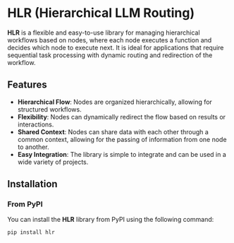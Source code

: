 # HLR (Hierarchical LLM Routing)

**HLR** is a flexible and easy-to-use library for managing hierarchical workflows based on nodes, where each node executes a function and decides which node to execute next. It is ideal for applications that require sequential task processing with dynamic routing and redirection of the workflow.

## Features

- **Hierarchical Flow**: Nodes are organized hierarchically, allowing for structured workflows.
- **Flexibility**: Nodes can dynamically redirect the flow based on results or interactions.
- **Shared Context**: Nodes can share data with each other through a common context, allowing for the passing of information from one node to another.
- **Easy Integration**: The library is simple to integrate and can be used in a wide variety of projects.

## Installation

### From PyPI

You can install the **HLR** library from PyPI using the following command:

```bash
pip install hlr
